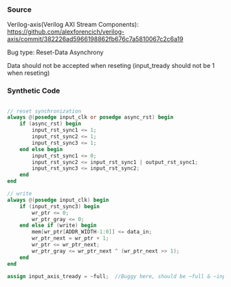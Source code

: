 ### Source
Verilog-axis(Verilog AXI Stream Components): https://github.com/alexforencich/verilog-axis/commit/382226ad5966198862fb676c7a5810067c2c6a19

Bug type: Reset-Data Asynchrony


Data should not be accepted when reseting (input_tready should not be 1 when reseting)

### Synthetic Code
```verilog

// reset synchronization
always @(posedge input_clk or posedge async_rst) begin
    if (async_rst) begin
        input_rst_sync1 <= 1;
        input_rst_sync2 <= 1;
        input_rst_sync3 <= 1;
    end else begin
        input_rst_sync1 <= 0;
        input_rst_sync2 <= input_rst_sync1 | output_rst_sync1;
        input_rst_sync3 <= input_rst_sync2;
    end
end

// write
always @(posedge input_clk) begin
    if (input_rst_sync3) begin
        wr_ptr <= 0;
        wr_ptr_gray <= 0;
    end else if (write) begin
        mem[wr_ptr[ADDR_WIDTH-1:0]] <= data_in;
        wr_ptr_next = wr_ptr + 1;
        wr_ptr <= wr_ptr_next;
        wr_ptr_gray <= wr_ptr_next ^ (wr_ptr_next >> 1);
    end
end

assign input_axis_tready = ~full;  //Buggy here, should be ~full & ~input_rst_sync3;

```